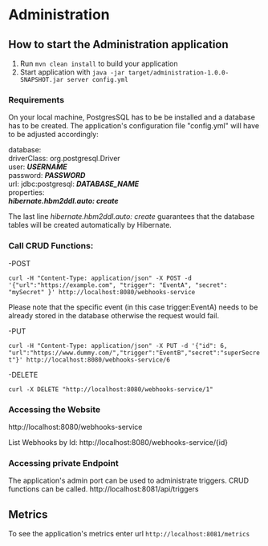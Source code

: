 # Administration

How to start the Administration application
---

1. Run `mvn clean install` to build your application
1. Start application with `java -jar target/administration-1.0.0-SNAPSHOT.jar server config.yml`

### Requirements
On your local machine, PostgresSQL has to be be installed and a database has to be created.
The application's configuration file "config.yml" will have to be adjusted accordingly:

 database:  
  driverClass: org.postgresql.Driver  
  user: ***USERNAME***  
  password: ***PASSWORD***  
  url: jdbc:postgresql: ***DATABASE_NAME***  
  properties:  
    ***hibernate.hbm2ddl.auto: create***    
    
The last line *hibernate.hbm2ddl.auto: create* guarantees that the database tables will be created automatically by Hibernate.

### Call CRUD Functions: 

-POST 

`curl -H "Content-Type: application/json" -X POST -d '{"url":"https://example.com", "trigger": "EventA", "secret": "mySecret" }' http://localhost:8080/webhooks-service`

Please note that the specific event (in this case trigger:EventA) needs to be already stored in the database otherwise the request would fail. 

-PUT

`curl -H "Content-Type: application/json" -X PUT -d '{"id": 6, "url":"https://www.dummy.com/","trigger":"EventB","secret":"superSecret"}' http://localhost:8080/webhooks-service/6`

-DELETE

`curl -X DELETE "http://localhost:8080/webhooks-service/1"` 

### Accessing the Website

http://localhost:8080/webhooks-service

List Webhooks by Id: http://localhost:8080/webhooks-service/{id}

### Accessing private Endpoint
The application's admin port can be used to administrate triggers. CRUD functions can be called.
http://localhost:8081/api/triggers

Metrics
---

To see the application's metrics enter url `http://localhost:8081/metrics`
